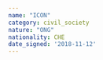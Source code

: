 ```yaml
---
name: "ICON"
category: civil_society
nature: "ONG"
nationality: CHE
date_signed: '2018-11-12'
---
```

    